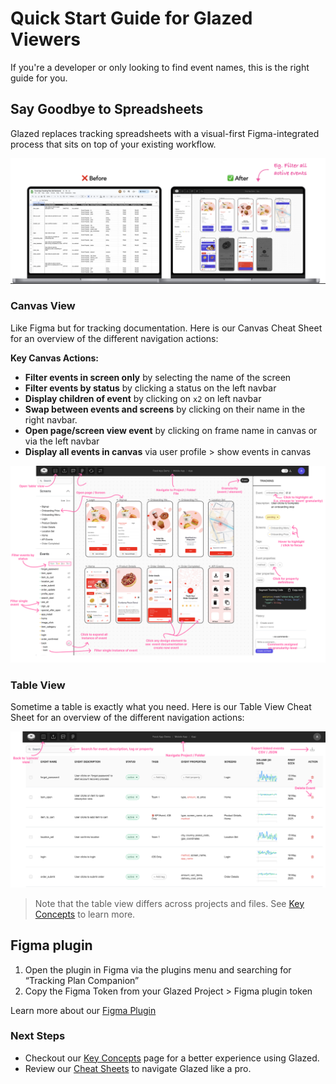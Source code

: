 # Quick Start Guide for Glazed Viewers

If you're a developer or only looking to find event names, this is the right guide for you.

## Say Goodbye to Spreadsheets

Glazed replaces tracking spreadsheets with a visual-first Figma-integrated process that sits on top of your existing workflow.

![Copy Figma page URL](images/key-concepts-1.png)

### Canvas View

Like Figma but for tracking documentation. Here is our Canvas Cheat Sheet for an overview of the different navigation actions:

**Key Canvas Actions:**

- **Filter events in screen only** by selecting the name of the screen
- **Filter events by status** by clicking a status on the left navbar
- **Display children of event** by clicking on `x2` on left navbar
- **Swap between events and screens** by clicking on their name in the right navbar.
- **Open page/screen view event** by clicking on frame name in canvas or via the left navbar
- **Display all events in canvas** via user profile > show events in canvas

![Copy Figma page URL](images/cheat-sheet-canvas.png)

### Table View

Sometime a table is exactly what you need. Here is our Table View Cheat Sheet for an overview of the different navigation actions:

![Copy Figma page URL](images/cheat-sheet-table.png)

> Note that the table view differs across projects and files. See [Key Concepts](quick-start/key-concepts.md) to learn more.

## Figma plugin

1. Open the plugin in Figma via the plugins menu and searching for “Tracking Plan Companion”
2. Copy the Figma Token from your Glazed Project > Figma plugin token

Learn more about our [Figma Plugin](figma-plugin/)

### Next Steps

- Checkout our [Key Concepts](quick-start/key-concepts) page for a better experience using Glazed.
- Review our [Cheat Sheets](quick-start/cheat-sheets) to navigate Glazed like a pro.
